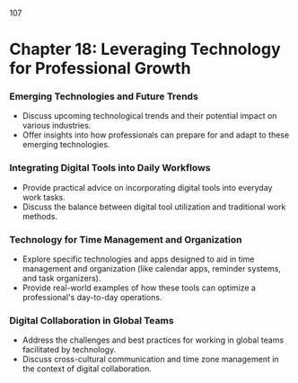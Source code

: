 107

# **Chapter 18: Leveraging Technology for Professional Growth**

### **Emerging Technologies and Future Trends**

- Discuss upcoming technological trends and their potential impact on various industries.
- Offer insights into how professionals can prepare for and adapt to these emerging technologies.

### **Integrating Digital Tools into Daily Workflows**

- Provide practical advice on incorporating digital tools into everyday work tasks.
- Discuss the balance between digital tool utilization and traditional work methods.

### **Technology for Time Management and Organization**

- Explore specific technologies and apps designed to aid in time management and organization (like 
calendar apps, reminder systems, and task organizers).
- Provide real-world examples of how these tools can optimize a professional's day-to-day operations.

### **Digital Collaboration in Global Teams**
- Address the challenges and best practices for working in global teams facilitated by technology.
- Discuss cross-cultural communication and time zone management in the context of digital 
collaboration.